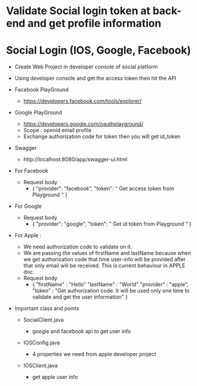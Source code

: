 # Validate Social login token at back-end and get profile information

# Social Login (IOS, Google, Facebook)
- Create Web Project in developer console of social platform 
- Using developer console and get the access token then hit the API


- Facebook PlayGround 
  - https://developers.facebook.com/tools/explorer/


- Google PlayGround
  - https://developers.google.com/oauthplayground/
  - Scope : openid email profile
  - Exchange authorization code for token then you will get id_token  
  

- Swagger
  - http://localhost:8080/app/swagger-ui.html


- For Facebook 
  - Request body
    - {
        "provider": "facebook",
        "token": " Get access token from Playground "
      }


- For Google
  - Request body
    - {
        "provider": "google",
        "token": " Get id token from Playground "
      }


- For Apple : 
  - We need authorization code to validate on it.
  - We are passing the values of firstName and lastName because when we get authorization code that time user-info will be provided after that only email will be received. This is current behaviour in APPLE doc. 
  - Request body
    - {
        "firstName" : "Hello"
        "lastName" : "World"
        "provider" : "apple",
        "token" : "Get authorization code. It will be used only one time to validate and get the user information"
      }
      

- Important class and points
    - SocialClient.java 
        - google and facebook api to get user info    
        
    - IOSConfig.java
        - 4 properties we need from apple developer project
    
    - IOSClient.java
        - get apple user info